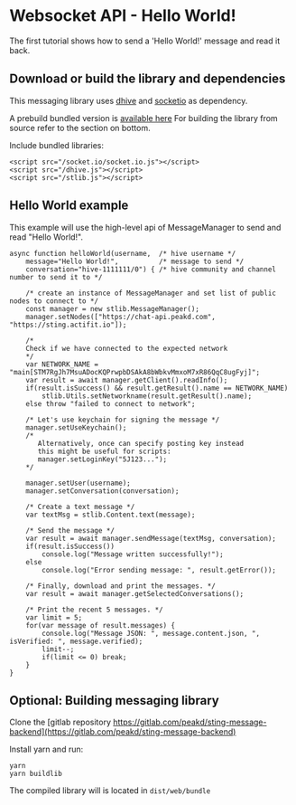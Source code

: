 
# Websocket API - Hello World!

The first tutorial shows how to send a 'Hello World!' message and read it back.

## Download or build the library and dependencies

This messaging library uses [dhive](https://www.npmjs.com/package/@hiveio/dhive) and
 [socketio](https://gitlab.com/peakd/sting-message-frontend/-/blob/main/public/socket.io.js) as dependency.

A prebuild bundled version is [available here](https://gitlab.com/peakd/sting-message-frontend/-/blob/main/public/stlib.js)
For building the library from source refer to the section on bottom.

Include bundled libraries:
```
<script src="/socket.io/socket.io.js"></script>
<script src="/dhive.js"></script>
<script src="/stlib.js"></script>
```

## Hello World example

This example will use the high-level api of MessageManager to send
and read "Hello World!".


```
async function helloWorld(username,  /* hive username */ 
    message="Hello World!",          /* message to send */
    conversation="hive-1111111/0") { /* hive community and channel number to send it to */
    
    /* create an instance of MessageManager and set list of public nodes to connect to */
    const manager = new stlib.MessageManager();
    manager.setNodes(["https://chat-api.peakd.com", "https://sting.actifit.io"]);

    /*
    Check if we have connected to the expected network
    */
    var NETWORK_NAME = "main[STM7RgJh7MsuADocKQPrwpbDSAkA8bWbkvMmxoM7xR86QqC8ugFyj]";
    var result = await manager.getClient().readInfo();
    if(result.isSuccess() && result.getResult().name == NETWORK_NAME) 
        stlib.Utils.setNetworkname(result.getResult().name);
    else throw "failed to connect to network";

    /* Let's use keychain for signing the message */
    manager.setUseKeychain();
    /* 
       Alternatively, once can specify posting key instead
       this might be useful for scripts:
       manager.setLoginKey("5J123...");
    */

    manager.setUser(username);
    manager.setConversation(conversation);

    /* Create a text message */
    var textMsg = stlib.Content.text(message);

    /* Send the message */
    var result = await manager.sendMessage(textMsg, conversation);
    if(result.isSuccess()) 
        console.log("Message written successfully!");
    else 
        console.log("Error sending message: ", result.getError());

    /* Finally, download and print the messages. */
    var result = await manager.getSelectedConversations();
    
    /* Print the recent 5 messages. */
    var limit = 5;
    for(var message of result.messages) {
        console.log("Message JSON: ", message.content.json, ", isVerified: ", message.verified);
        limit--;
        if(limit <= 0) break;
    }
}
```

## Optional: Building messaging library

Clone the [gitlab repository https://gitlab.com/peakd/sting-message-backend](https://gitlab.com/peakd/sting-message-backend)

Install yarn and run:
```
yarn
yarn buildlib
```

The compiled library will is located in `dist/web/bundle`






